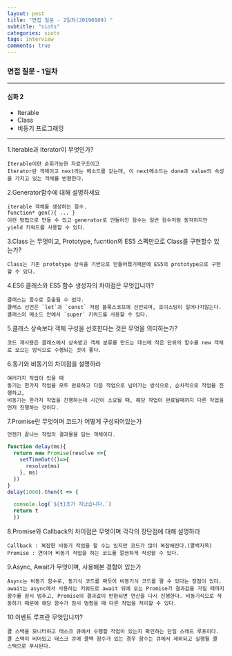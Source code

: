 ```yaml
---
layout: post
title: "면접 질문 - 2일차(20190109) "
subtitle: "siots"
categories: siots
tags: interview
comments: true
---
```


### 면접 질문 - 1일차

---

#### 심화 2

- Iterable
- Class
- 비동기 프로그래밍

---

1.Iterable과 Iterator이 무엇인가?

```
Iterable이란 순회가능한 자료구조이고
Iterator란 객체이고 next라는 메소드를 갖는데, 이 next메소드는 done과 value의 속성을 가지고 있는 객체를 반환한다.
```

2.Generator함수에 대해 설명하세요

```
iterable 객체를 생성하는 함수.
function* gen(){ ... }
이런 방법으로 만들 수 있고 generator로 만들어진 함수는 일반 함수처럼 동작하지만 yield 키워드를 사용할 수 있다.
```

3.Class 는 무엇이고, Prototype, fucntion의 ES5 스펙만으로 Class를 구현할수 있는가?

```
Class는 기존 prototype 상속을 기반으로 만들어졌기때문에 ES5의 prototype으로 구현할 수 있다.
```

4.ES6 클래스와 ES5 함수 생성자의 차이점은 무엇입니까?

```
클래스는 함수로 호출될 수 없다.
클래스 선언은 `let`과 `const` 처럼 블록스코프에 선언되며, 호이스팅이 일어나지않는다.
클래스의 메소드 안에서 `super` 키워드를 사용할 수 있다.
```

5.클래스 상속보다 객체 구성을 선호한다는 것은 무엇을 의미하는가?

```
코드 재사용은 클래스에서 상속받고 객체 분류를 만드는 대신에 작은 단위의 함수를 new 객체로 모으는 방식으로 수행되는 것이 좋다.
```

6.동기와 비동기의 차이점을 설명하라

```
여러가지 작업이 있을 때
동기는 한가지 작업을 모두 완료하고 다음 작업으로 넘어가는 방식으로, 순차적으로 작업을 진행하고,
비동기는 한가지 작업을 진행하는데 시간이 소요될 때, 해당 작업이 완료될때까지 다른 작업을 먼저 진행하는 것이다.
```

7.Promise란 무엇이며 코드가 어떻게 구성되어있는가

```js
언젠가 끝나는 작업의 결과물을 담는 객체이다.

function delay(ms){
  return new Promise(resolve =>{
    setTimeOut(()=>{
      resolve(ms)
    }, ms)
  })
}
delay(1000).then(t => {

  console.log(`${t}초가 지났습니다.`)
  return t
  })
```

8.Promise와 Callback의 차이점은 무엇이며 각각의 장단점에 대해 설명하라

```
Callback : 복잡한 비동기 작업을 할 수는 있지만 코드가 많이 복잡해진다.(콜백지옥)
Promise : 연이어 비동기 작업을 하는 코드를 깔끔하게 작성할 수 있다.
```

9.Async, Await가 무엇이며, 사용해본 경험이 있는가

```
Async는 비동기 함수로, 동기식 코드를 짜듯이 비동기식 코드를 짤 수 있다는 장점이 있다.
await는 async에서 사용하는 키워드로 await 뒤에 오는 Promise가 결과값을 가질 때까지 함수를 잠시 멈추고, Promise의 결과값이 반환되면 연산을 다시 진행한다. 비동기식으로 작동하기 때문에 해당 함수가 잠시 멈췄을 때 다른 작업을 처리할 수 있다.
```

10.이벤트 루프란 무엇입니까?

```
콜 스택을 모니터하고 태스크 큐에서 수행할 작업이 있는지 확인하는 단일 스레드 루프이다. 콜 스택이 비어있고 태스크 큐에 콜백 함수가 있는 경우 함수는 큐에서 제외되고 실행될 콜 스택으로 푸시된다.
```
